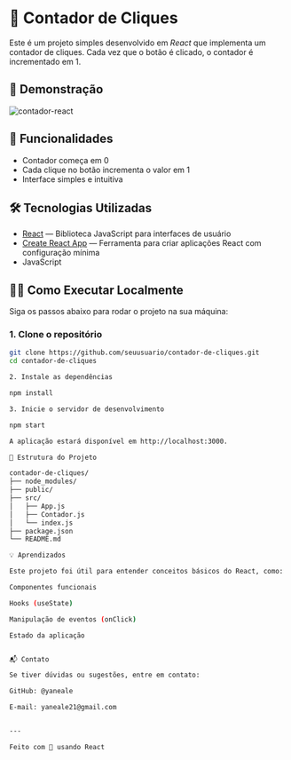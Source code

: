 # 🧮 Contador de Cliques

Este é um projeto simples desenvolvido em *React* que implementa um contador de cliques. Cada vez que o botão é clicado, o contador é incrementado em 1.

## 📸 Demonstração

![contador-react](https://user-images.githubusercontent.com/00000000/contador-demo.gif)

## 🚀 Funcionalidades

- Contador começa em 0
- Cada clique no botão incrementa o valor em 1
- Interface simples e intuitiva

## 🛠 Tecnologias Utilizadas

- [React](https://reactjs.org/) — Biblioteca JavaScript para interfaces de usuário
- [Create React App](https://create-react-app.dev/) — Ferramenta para criar aplicações React com configuração mínima
- JavaScript 

## 🧑‍💻 Como Executar Localmente

Siga os passos abaixo para rodar o projeto na sua máquina:

### 1. Clone o repositório
```bash
git clone https://github.com/seuusuario/contador-de-cliques.git
cd contador-de-cliques

2. Instale as dependências

npm install

3. Inicie o servidor de desenvolvimento

npm start

A aplicação estará disponível em http://localhost:3000.

📁 Estrutura do Projeto

contador-de-cliques/
├── node_modules/
├── public/
├── src/
│   ├── App.js
│   ├── Contador.js
│   └── index.js
├── package.json
└── README.md

💡 Aprendizados

Este projeto foi útil para entender conceitos básicos do React, como:

Componentes funcionais

Hooks (useState)

Manipulação de eventos (onClick)

Estado da aplicação


📬 Contato

Se tiver dúvidas ou sugestões, entre em contato:

GitHub: @yaneale

E-mail: yaneale21@gmail.com


---

Feito com 💙 usando React
